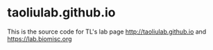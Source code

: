 # taoliulab.github.io
This is the source code for TL's lab page http://taoliulab.github.io and https://lab.biomisc.org
